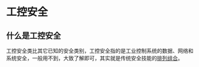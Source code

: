 # 工控安全

## 什么是工控安全

工控安全类比其它已知的安全类别，工控安全指的是工业控制系统的数据、网络和系统安全，一般用不到，大致了解即可，其实就是传统安全技能的[排列组合](/mind/skill/)。

<DocsAD/>